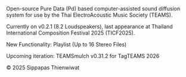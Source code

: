 Open-source Pure Data (Pd) based computer-assisted sound diffusion system for use by the Thai ElectroAcoustic Music Society (TEAMS).

Currently on v0.2.1 (8.2 Loudspeakers), last appearance at Thailand International Composition Festival 2025 (TICF2025).

New Functionality: Playlist (Up to 16 Stereo Files)

Upcoming iteration: TEAMSmulch v0.31.2 for TagTEAMS 2026

© 2025 Sippapas Thienwiwat

